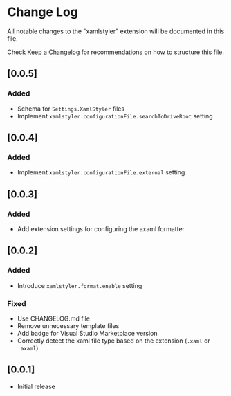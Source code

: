 # Change Log

All notable changes to the "xamlstyler" extension will be documented in this file.

Check [Keep a Changelog](http://keepachangelog.com/) for recommendations on how to structure this file.

## [0.0.5]

### Added
- Schema for `Settings.XamlStyler` files
- Implement `xamlstyler.configurationFile.searchToDriveRoot` setting

## [0.0.4]

### Added
- Implement `xamlstyler.configurationFile.external` setting

## [0.0.3]

### Added
- Add extension settings for configuring the axaml formatter

## [0.0.2]

### Added
- Introduce `xamlstyler.format.enable` setting

### Fixed
- Use CHANGELOG.md file
- Remove unnecessary template files
- Add badge for Visual Studio Marketplace version
- Correctly detect the xaml file type based on the extension (`.xaml` or `.axaml`)

## [0.0.1]

- Initial release
